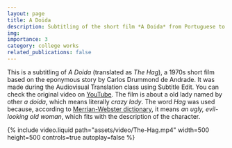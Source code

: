 ```yaml
---
layout: page
title: A Doida
description: Subtitling of the short film *A Doida* from Portuguese to English.
img:
importance: 3
category: college works
related_publications: false
---
```


This is a subtitling of *A Doida* (translated as *The Hag*), a 1970s short film based on the eponymous story by Carlos Drummond de Andrade. It was made during the Audiovisual Translation class using Subtitle Edit. You can check the original video on <a href="https://www.youtube.com/watch?v=ul7JMYEmFTY">YouTube</a>.
The film is about a old lady named by other *a doida*, which means literally *crazy lady*. The word *Hag* was used because, according to <a href="https://https://www.merriam-webster.com/dictionary/hag">Merrian-Webster dictionary</a>, it means *an ugly, evil-looking old woman*, which fits with the description of the character.
<div class="center">
        {% include video.liquid path="assets/video/The-Hag.mp4" width=500 height=500 controls=true autoplay=false %}
    </div>
